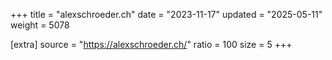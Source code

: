 +++
title = "alexschroeder.ch"
date = "2023-11-17"
updated = "2025-05-11"
weight = 5078

[extra]
source = "https://alexschroeder.ch/"
ratio = 100
size = 5
+++
